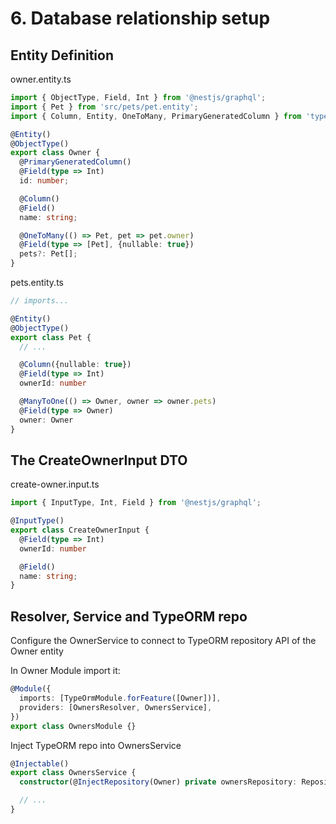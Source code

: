 # 6. Database relationship setup

## Entity Definition
owner.entity.ts
```typescript
import { ObjectType, Field, Int } from '@nestjs/graphql';
import { Pet } from 'src/pets/pet.entity';
import { Column, Entity, OneToMany, PrimaryGeneratedColumn } from 'typeorm';

@Entity()
@ObjectType()
export class Owner {
  @PrimaryGeneratedColumn()
  @Field(type => Int)
  id: number;

  @Column()
  @Field()
  name: string;

  @OneToMany(() => Pet, pet => pet.owner)
  @Field(type => [Pet], {nullable: true})
  pets?: Pet[];
}
```

pets.entity.ts
```typescript
// imports...

@Entity()
@ObjectType()
export class Pet {
  // ...

  @Column({nullable: true})
  @Field(type => Int)
  ownerId: number

  @ManyToOne(() => Owner, owner => owner.pets)
  @Field(type => Owner)
  owner: Owner
}
```
## The CreateOwnerInput DTO
create-owner.input.ts
```typescript
import { InputType, Int, Field } from '@nestjs/graphql';

@InputType()
export class CreateOwnerInput {
  @Field(type => Int)
  ownerId: number

  @Field()
  name: string;
}
```

## Resolver, Service and TypeORM repo
Configure the OwnerService to connect to TypeORM repository API of the Owner entity

In Owner Module import it:
```typescript
@Module({
  imports: [TypeOrmModule.forFeature([Owner])],
  providers: [OwnersResolver, OwnersService],
})
export class OwnersModule {}
```

Inject TypeORM repo into OwnersService
```typescript
@Injectable()
export class OwnersService {
  constructor(@InjectRepository(Owner) private ownersRepository: Repository<Owner>) {}

  // ...
}
```

